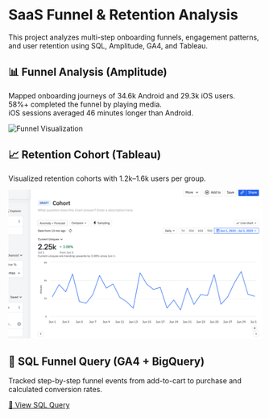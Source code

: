 # SaaS Funnel & Retention Analysis

This project analyzes multi-step onboarding funnels, engagement patterns, and user retention using SQL, Amplitude, GA4, and Tableau.



## 📊 Funnel Analysis (Amplitude)

Mapped onboarding journeys of 34.6k Android and 29.3k iOS users.  
58%+ completed the funnel by playing media.  
iOS sessions averaged 46 minutes longer than Android.

![Funnel Visualization](./Users_Onboarding_and_Retention_Analysis.png)



## 📈 Retention Cohort (Tableau)

Visualized retention cohorts with 1.2k–1.6k users per group.

![Retention Heatmap](./Cohort%20(1).png)



## 🧾 SQL Funnel Query (GA4 + BigQuery)

Tracked step-by-step funnel events from add-to-cart to purchase and calculated conversion rates.

[📄 View SQL Query](./ga4_funnel_full_query_from_user.sql)
